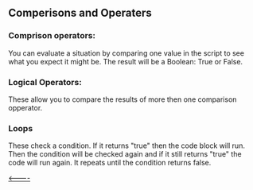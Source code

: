 ## Comperisons and Operaters



### Comprison operators:

You can evaluate a situation by comparing one value in the script to see what you expect it might be. The result will be a Boolean: True or False.


### Logical Operators:
These allow you to compare the results of more then one comparison opperator.

### Loops

These check a condition. If it returns "true" then the code block will run. Then the condition will be checked again and if it still returns "true" the code will run again. It repeats until the condition returns false. 

[<----](../README.md)
